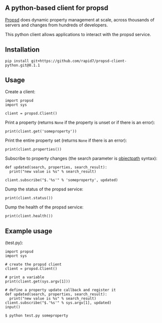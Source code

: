 A python-based client for propsd
--------

[Propsd](https://github.com/rapid7/propsd) does dynamic property management at scale, across thousands of servers and changes from hundreds of developers.

This python client allows applications to interact with the propsd service.

Installation
--------

`pip install git+https://github.com/rapid7/propsd-client-python.git@0.1.1`

Usage
--------

Create a client:
```
import propsd
import sys

client = propsd.Client()
```

Print a property (returns `None` if the property is unset or if there is an error):
```
print(client.get('someproperty'))
```

Print the entire property set (returns `None` if there is an error):
```
print(client.properties())
```

Subscribe to property changes (the search parameter is [objectpath](http://objectpath.org/reference.html) syntax):
```
def updated(search, properties, search_result):
  print("new value is %s" % search_result)

client.subscribe("$.'%s'" % 'someproperty', updated)
```

Dump the status of the propsd service:
```
print(client.status())
```

Dump the health of the propsd service:
```
print(client.health())
```

Example usage
-------

(test.py):
```
import propsd
import sys

# create the propsd client
client = propsd.Client()

# print a variable
print(client.get(sys.argv[1]))

# define a property update callback and register it
def updated(search, properties, search_result):
  print("new value is %s" % search_result)
client.subscribe("$.'%s'" % sys.argv[1], updated)
input()
```

`$ python test.py someproperty`
